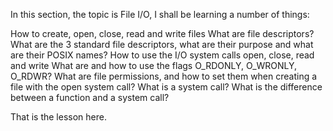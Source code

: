 In this section, the topic is File I/O, I shall be learning a number of things:


How to create, open, close, read and write files
What are file descriptors?
What are the 3 standard file descriptors, what are their purpose and what are their POSIX names?
How to use the I/O system calls open, close, read and write
What are and how to use the flags O_RDONLY, O_WRONLY, O_RDWR?
What are file permissions, and how to set them when creating a file with the open system call?
What is a system call?
What is the difference between a function and a system call?

That is the lesson here. 
